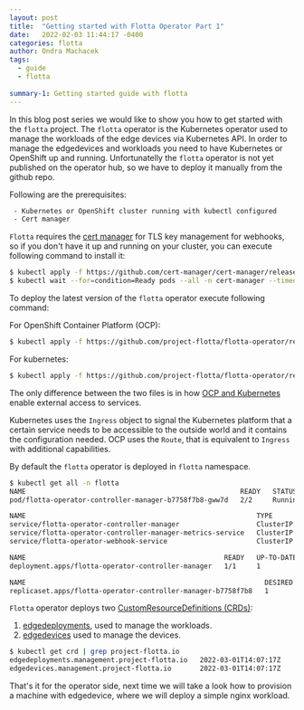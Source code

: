 ```yaml
---
layout: post
title:  "Getting started with Flotta Operator Part 1"
date:   2022-02-03 11:44:17 -0400
categories: flotta
author: Ondra Machacek
tags:
  - guide
  - flotta
  
summary-1: Getting started guide with flotta
---
```

In this blog post series we would like to show you how to get started with the `flotta` project.
The `flotta` operator is the Kubernetes operator used to manage the workloads of the edge devices via
Kubernetes API. In order to manage the edgedevices and workloads you need to have Kubernetes or OpenShift up and
running. Unfortunatelly the `flotta` operator is not yet published on the operator hub, so we have to deploy it manually from the github repo.

Following are the prerequisites:

```bash
 - Kubernetes or OpenShift cluster running with kubectl configured
 - Cert manager
```

`Flotta` requires the [cert manager](https://cert-manager.io/docs/) for TLS key management for webhooks, so if you don't have it up and running on your cluster,
you can execute following command to install it:

```bash
$ kubectl apply -f https://github.com/cert-manager/cert-manager/releases/download/v1.7.1/cert-manager.yaml
$ kubectl wait --for=condition=Ready pods --all -n cert-manager --timeout=60s
```

To deploy the latest version of the `flotta` operator execute following command:

For OpenShift Container Platform (OCP):
```bash
$ kubectl apply -f https://github.com/project-flotta/flotta-operator/releases/download/v0.0.1/ocp-flotta-operator.yaml
```
For kubernetes:
```bash
$ kubectl apply -f https://github.com/project-flotta/flotta-operator/releases/download/v0.0.1/k8s-flotta-operator.yaml
```

The only difference between the two files is in how [OCP and Kubernetes](https://cloud.redhat.com/blog/kubernetes-ingress-vs-openshift-route) enable external access to services.

Kubernetes uses the `Ingress` object to signal the Kubernetes platform that a certain service needs to be accessible to the outside world and it contains the configuration needed.
OCP uses the `Route`, that is equivalent to `Ingress` with additional capabilities.

By default the `flotta` operator is deployed in `flotta` namespace.

```bash
$ kubectl get all -n flotta
NAME                                                     READY   STATUS    RESTARTS   AGE
pod/flotta-operator-controller-manager-b7758f7b8-gww7d   2/2     Running   0          18h

NAME                                                         TYPE        CLUSTER-IP       EXTERNAL-IP   PORT(S)             AGE
service/flotta-operator-controller-manager                   ClusterIP   10.103.155.185   <none>        8888/TCP,8043/TCP   18h
service/flotta-operator-controller-manager-metrics-service   ClusterIP   10.98.35.222     <none>        8443/TCP,8080/TCP   18h
service/flotta-operator-webhook-service                      ClusterIP   10.96.199.135    <none>        443/TCP             18h

NAME                                                 READY   UP-TO-DATE   AVAILABLE   AGE
deployment.apps/flotta-operator-controller-manager   1/1     1            1           18h

NAME                                                           DESIRED   CURRENT   READY   AGE
replicaset.apps/flotta-operator-controller-manager-b7758f7b8   1         1         1       18h
```

`Flotta` operator deploys two [CustomResourceDefinitions (CRDs)](https://kubernetes.io/docs/concepts/extend-kubernetes/api-extension/custom-resources/#customresourcedefinitions):
1. [edgedeployments](https://github.com/project-flotta/flotta-operator/blob/main/config/crd/bases/management.project-flotta.io_edgedeployments.yaml), used to manage the workloads.
2. [edgedevices](https://github.com/project-flotta/flotta-operator/blob/main/config/crd/bases/management.project-flotta.io_edgedevices.yaml) used to manage the devices.

```bash
$ kubectl get crd | grep project-flotta.io
edgedeployments.management.project-flotta.io   2022-03-01T14:07:17Z
edgedevices.management.project-flotta.io       2022-03-01T14:07:17Z
```

That's it for the operator side, next time we will take a look how to provision a machine with edgedevice, where we will deploy a simple nginx workload.
